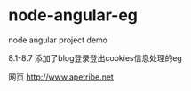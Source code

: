 # node-angular-eg

node angular project demo

8.1-8.7 添加了blog登录登出cookies信息处理的eg

网页
http://www.apetribe.net
